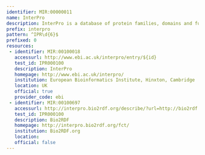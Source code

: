```yaml
---
identifier: MIR:00000011
name: InterPro
description: InterPro is a database of protein families, domains and functional sites in which identifiable features found in known proteins can be applied to unknown protein sequences.
prefix: interpro
pattern: ^IPR\d{6}$
prefixed: 0
resources:
 - identifier: MIR:00100018
   accessurl: http://www.ebi.ac.uk/interpro/entry/${id}
   test_id: IPR000100
   description: InterPro
   homepage: http://www.ebi.ac.uk/interpro/
   institution: European Bioinformatics Institute, Hinxton, Cambridge
   location: UK
   official: true
   provider_code: ebi
 - identifier: MIR:00100697
   accessurl: http://interpro.bio2rdf.org/describe/?url=http://bio2rdf.org/interpro:${id}
   test_id: IPR000100
   description: Bio2RDF
   homepage: http://interpro.bio2rdf.org/fct/
   institution: Bio2RDF.org
   location: 
   official: false
---
```

